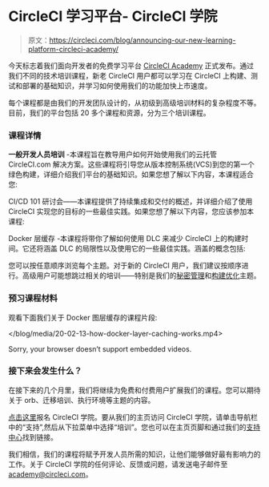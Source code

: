 # CircleCI 学习平台- CircleCI 学院

> 原文：<https://circleci.com/blog/announcing-our-new-learning-platform-circleci-academy/>

今天标志着我们面向开发者的免费学习平台 [CircleCI Academy](https://academy.circleci.com/?access_code=public-2021) 正式发布。通过我们不同的技术培训课程，新老 CircleCI 用户都可以学习在 CircleCI 上构建、测试和部署的基础知识，并学习如何使用我们的功能加快上市速度。

每个课程都是由我们的开发团队设计的，从初级到高级培训材料的复杂程度不等。目前，我们的平台包括 20 多个课程和资源，分为三个培训课程。

### 课程详情

**一般开发人员培训** -本课程旨在教导用户如何开始使用我们的云托管 CircleCI.com 解决方案。这些课程将引导您从版本控制系统(VCS)到您的第一个绿色构建，详细介绍我们平台的基础知识。如果您想了解以下内容，本课程适合您:

CI/CD 101 研讨会——本课程提供了持续集成和交付的概述，并详细介绍了使用 CircleCI 实现您的目标的一些最佳实践。如果您想了解以下内容，您应该参加本课程:

Docker 层缓存 -本课程将带你了解如何使用 DLC 来减少 CircleCI 上的构建时间。它还将涵盖 DLC 的局限性以及使用它的一些最佳实践。涵盖的概念包括:

您可以按任意顺序浏览每个主题。对于新的 CircleCI 用户，我们建议按顺序进行。高级用户可能想跳过相关的培训——特别是我们的[秘密管理](https://academy.circleci.com/general-developer-training/427778/scorm/7x330c5nw58f?reg=1)和[构建优化](https://academy.circleci.com/general-developer-training/427780/scorm/33qelwtdrkdlz?reg=1)主题。

### 预习课程材料

观看下面我们关于 Docker 图层缓存的课程片段:

 </blog/media/20-02-13-how-docker-layer-caching-works.mp4>

 Sorry, your browser doesn’t support embedded videos. 

### 接下来会发生什么？

在接下来的几个月里，我们将继续为免费和付费用户扩展我们的课程。您可以期待关于 orb、迁移培训、执行环境等主题的内容。

[点击这里](https://academy.circleci.com/?access_code=public-2021)报名 CircleCI 学院。要从我们的主页访问 CircleCI 学院，请单击导航栏中的“支持”,然后从下拉菜单中选择“培训”。您也可以在主页页脚和通过我们的[支持中心](https://support.circleci.com/hc/en-us)找到链接。

我们相信，我们的课程将赋予开发人员所需的知识，让他们能够做好最有影响力的工作。关于 CircleCI 学院的任何评论、反馈或问题，请发送电子邮件至 academy@circleci.com。